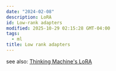 ```yaml
---
date: "2024-02-08"
description: LoRA
id: Low-rank adapters
modified: 2025-10-29 02:15:28 GMT-04:00
tags:
  - ml
title: Low rank adapters
---
```


see also: [Thinking Machine's LoRA](https://thinkingmachines.ai/blog/lora/)
